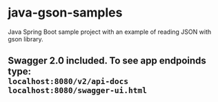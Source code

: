 # java-gson-samples
Java Spring Boot sample project with an example of reading JSON with gson library.

Swagger 2.0 included. 
To see app endpoinds type:<br>
    ``localhost:8080/v2/api-docs``<br>
    ``localhost:8080/swagger-ui.html``<br><br>
------
